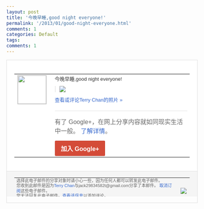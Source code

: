 ```yaml
---
layout: post
title: '今晚早睡,good night everyone!'
permalink: '/2013/01/good-night-everyone.html'
comments: 1
categories: Default
tags: 
comments: 1
---
```

<!-- X-Notifications: 1:cff093f490000000 -->

<div style="border:solid 1px #dfdfdf;color:#686868;font:13px Arial"><div style="background-color:#fff;padding:20px;"><table cellpadding="0" cellspacing="0"><tr><td style="padding-right:15px;vertical-align:top"><a href="https://plus.google.com/_/notifications/emlink?emr=14900066512970582018&amp;emid=CNCc8KPn6rQCFSImcgodQxoAAA&amp;path=%2F108643996575278738906&amp;dt=1358268181785&amp;uob=8"><img height="75" src="https://lh3.googleusercontent.com/-KKRGTyJ5Bl0/AAAAAAAAAAI/AAAAAAAAtnY/R4QEWIp3Ur0/s75-c-k-a/photo.jpg" style="border:solid 1px #cccccc;" width="75"/></a></td><td style="width:578px;color:#333;font:13px Arial;vertical-align:top"><div style="padding-bottom:10px">今晚早睡,good night everyone!</div><div style="margin-bottom:10px;padding-left:10px; border-left:2px solid #EAEAEA"><span style="margin-right:5px"><a href="https://plus.google.com/_/notifications/emlink?emr=14900066512970582018&amp;emid=CNCc8KPn6rQCFSImcgodQxoAAA&amp;path=%2F108643996575278738906%2Fposts%2FH1YwJ8VnUJk%3Fgpinv%3DAMIXal8X-TGjNMkyeh400R9riyiVipsm61Y8TtxHAEaapWFqrvMmbkxC0ddwFEp8pAdVjg7o_psC5jPGyaFKxyea4NpnE-NEY0vRXulHOYXM9uL26wRB93o&amp;dt=1358268181785&amp;uob=8" style="color:#3366CC;text-decoration:none;"><img border="0" src="https://lh5.googleusercontent.com/-QyjglKZ4DaM/UPWGw-jMSsI/AAAAAAAAuGw/dfl9b3DM680/h120/p1543642082.jpg" style="max-height:200px;max-width:275px"/></a></span></div><a href="https://plus.google.com/_/notifications/emlink?emr=14900066512970582018&amp;emid=CNCc8KPn6rQCFSImcgodQxoAAA&amp;path=%2Fphotos%2F108643996575278738906%2Falbums%2F5833717061563421473%2F5833717068310792898%3Fgpinv%3DAMIXal8X-TGjNMkyeh400R9riyiVipsm61Y8TtxHAEaapWFqrvMmbkxC0ddwFEp8pAdVjg7o_psC5jPGyaFKxyea4NpnE-NEY0vRXulHOYXM9uL26wRB93o%26authkey%3DCIXWjOev2-fTMg&amp;dt=1358268181785&amp;uob=8" style="color:#3366CC;text-decoration:none">查看或评论Terry Chan的照片 »</a><div style="margin-top:20px;border-top:solid 1px #dfdfdf"><div style="padding:15px 0;color:#686868;font:16px Arial">有了 Google+，在网上分享内容就如同现实生活中一般。 <a href="http://www.google.com/+/learnmore/" style="color:#3366CC;text-decoration:none">了解详情</a>。</div><a href="https://plus.google.com/_/notifications/emlink?emr=14900066512970582018&amp;emid=CNCc8KPn6rQCFSImcgodQxoAAA&amp;path=%2F%3Fgpinv%3DAMIXal8X-TGjNMkyeh400R9riyiVipsm61Y8TtxHAEaapWFqrvMmbkxC0ddwFEp8pAdVjg7o_psC5jPGyaFKxyea4NpnE-NEY0vRXulHOYXM9uL26wRB93o&amp;dt=1358268181785&amp;uob=8" style="display:inline-block;padding:7px 15px;background-color:#d44b38; color:#fff;font-size:16px; font-weight:bold;border-radius:2px;-webkit-border-radius:2px; -moz-border-radius:2px;border:solid 1px #c43b28; white-space:nowrap;text-decoration:none">加入 Google+</a></div></td></tr></table></div><div style="border-top:solid 1px #dfdfdf;padding:0 20px; background-color:#f5f5f5"><table cellpadding="0" cellspacing="0" style="height:50px"><tbody><tr><td style="vertical-align:middle;width:100%; color:#636363;font:11px Arial; line-height:120%">选择此电子邮件的分享对象时请小心一些，因为任何人都可以转发此电子邮件。<br/>您收到此邮件是因为<a href="https://plus.google.com/_/notifications/emlink?emr=14900066512970582018&amp;emid=CNCc8KPn6rQCFSImcgodQxoAAA&amp;path=%2F108643996575278738906%3Fgpinv%3DAMIXal8X-TGjNMkyeh400R9riyiVipsm61Y8TtxHAEaapWFqrvMmbkxC0ddwFEp8pAdVjg7o_psC5jPGyaFKxyea4NpnE-NEY0vRXulHOYXM9uL26wRB93o&amp;dt=1358268181785&amp;uob=8" style="color:#3366CC;text-decoration:none">Terry Chan</a>与jack29834582t@gmail.com分享了本邮件。 <a href="https://plus.google.com/_/notifications/emlink?emr=14900066512970582018&amp;emid=CNCc8KPn6rQCFSImcgodQxoAAA&amp;path=%2F_%2Fnonplus%2Femailsettings%3Fgpinv%3DAMIXal8X-TGjNMkyeh400R9riyiVipsm61Y8TtxHAEaapWFqrvMmbkxC0ddwFEp8pAdVjg7o_psC5jPGyaFKxyea4NpnE-NEY0vRXulHOYXM9uL26wRB93o%26est%3DADH5u8UFBguzEOXC_xhdpu30AIEIv7QaONkQ-vnMKh2iwHQ1eoWaxl2WaYqupva4dg5c2s_N2pSIXQGmOPZezQb9cxtu62-FHs4DUMSAigQ3hT0yFX3KxBRkOIn6Si5RatAa_MAGr5Pf427kOLFa1C0vzHh-0g59Uw&amp;dt=1358268181785&amp;uob=8" style="color:#3366CC;text-decoration:none">取消订阅</a>这些电子邮件。<br/>您无法回复此电子邮件。<a href="https://plus.google.com/_/notifications/emlink?emr=14900066512970582018&amp;emid=CNCc8KPn6rQCFSImcgodQxoAAA&amp;path=%2F108643996575278738906%2Fposts%2FH1YwJ8VnUJk%3Fgpinv%3DAMIXal8X-TGjNMkyeh400R9riyiVipsm61Y8TtxHAEaapWFqrvMmbkxC0ddwFEp8pAdVjg7o_psC5jPGyaFKxyea4NpnE-NEY0vRXulHOYXM9uL26wRB93o&amp;dt=1358268181785&amp;uob=8" style="color:#3366CC;text-decoration:none">查看该信息</a>以添加评论。<br/>Google Inc., 1600 Amphitheatre Pkwy, Mountain View, CA 94043 USA<br/></td><td><img src="https://ssl.gstatic.com/s2/oz/images/notifications/logo/google-plus-6617a72bb36cc548861652780c9e6ff1.png"/></td></tr></tbody></table></div></div>